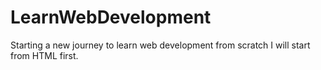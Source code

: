 # LearnWebDevelopment
Starting a new journey to learn web development from scratch
I will start from HTML first.
